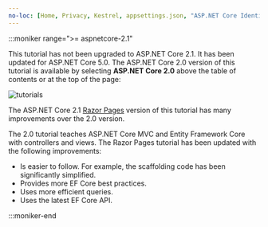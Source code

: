 ```yaml
---
no-loc: [Home, Privacy, Kestrel, appsettings.json, "ASP.NET Core Identity", cookie, Cookie, Blazor, "Blazor Server", "Blazor WebAssembly", "Identity", "Let's Encrypt", Razor, SignalR]
---
```

:::moniker range=">= aspnetcore-2.1"

This tutorial has not been upgraded to ASP.NET Core 2.1. It has been updated for ASP.NET Core 5.0.  The ASP.NET Core 2.0 version of this tutorial is available by selecting **ASP.NET Core 2.0** above the table of contents or at the top of the page:

![tutorials ](~//data/ef-rp/read-related-data/_static/2.1.png)

The ASP.NET Core 2.1 [Razor Pages](xref:data/ef-rp/intro) version of this tutorial has many improvements over the 2.0 version.

The 2.0 tutorial teaches ASP.NET Core MVC and Entity Framework Core with controllers and views. The Razor Pages tutorial has been updated with the following improvements:

* Is easier to follow. For example, the scaffolding code has been significantly simplified.
* Provides more EF Core best practices.
* Uses more efficient queries.
* Uses the latest EF Core API.

:::moniker-end
